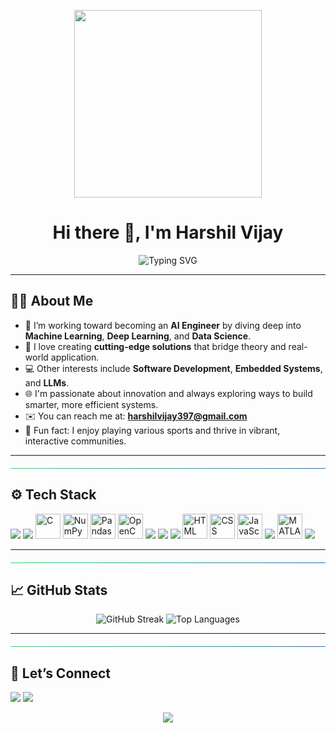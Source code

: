 <p align="center">
<img src="https://github.com/user-attachments/assets/735e3733-24ba-4e1d-b3e5-0534907e68aa" width="300px">
</p>




<h1 align="center">Hi there 👋, I'm Harshil Vijay</h1>

<p align="center">
  <img src="https://readme-typing-svg.herokuapp.com?font=Fira+Code&duration=3000&pause=1000&color=00BFFF&center=true&vCenter=true&width=435&lines=Aspiring+AI+Engineer;ML+%7C+DL+%7C+LLMs+Explorer" alt="Typing SVG" />
</p>

---

## 👨‍💻 About Me

- 🎯 I’m working toward becoming an **AI Engineer** by diving deep into **Machine Learning**, **Deep Learning**, and **Data Science**.
- 🧠 I love creating **cutting-edge solutions** that bridge theory and real-world application.
- 💻 Other interests include **Software Development**, **Embedded Systems**, and **LLMs**.
- 🌐 I'm passionate about innovation and always exploring ways to build smarter, more efficient systems.
- ✉️ You can reach me at: **harshilvijay397@gmail.com**
- 🏏 Fun fact: I enjoy playing various sports and thrive in vibrant, interactive communities.

---

<hr style="border: none; height: 1px; background: linear-gradient(to right, #00f260, #0575e6); margin: 20px 0;" />


## ⚙️ Tech Stack

<p>
  <img src="https://img.shields.io/badge/Python-3670A0?style=for-the-badge&logo=python&logoColor=ffdd54"/>
  <img src="https://img.shields.io/badge/C++-00599C?style=for-the-badge&logo=c%2B%2B&logoColor=white"/>
  <img src="https://cdn.jsdelivr.net/gh/devicons/devicon/icons/c/c-original.svg" alt="C" width="40" height="40"/>
  <img src="https://cdn.jsdelivr.net/gh/devicons/devicon/icons/numpy/numpy-original.svg" alt="NumPy" width="40" height="40"/>
  <img src="https://cdn.jsdelivr.net/gh/devicons/devicon/icons/pandas/pandas-original.svg" alt="Pandas" width="40" height="40"/>
  <img src="https://cdn.jsdelivr.net/gh/devicons/devicon/icons/opencv/opencv-original.svg" alt="OpenCV" width="40" height="40"/>
  <img src="https://img.shields.io/badge/TensorFlow-FF6F00?style=for-the-badge&logo=TensorFlow&logoColor=white"/>
  <img src="https://img.shields.io/badge/PyTorch-EE4C2C?style=for-the-badge&logo=PyTorch&logoColor=white"/>
  <img src="https://img.shields.io/badge/Jupyter-F37626?style=for-the-badge&logo=Jupyter&logoColor=white"/>
  <img src="https://cdn.jsdelivr.net/gh/devicons/devicon/icons/html5/html5-original.svg" alt="HTML" width="40" height="40"/>
  <img src="https://cdn.jsdelivr.net/gh/devicons/devicon/icons/css3/css3-original.svg" alt="CSS" width="40" height="40"/>
  <img src="https://cdn.jsdelivr.net/gh/devicons/devicon/icons/javascript/javascript-original.svg" alt="JavaScript" width="40" height="40"/>
  <img src="https://img.shields.io/badge/Arduino-00979D?style=for-the-badge&logo=Arduino&logoColor=white"/>
  <img src="https://cdn.jsdelivr.net/gh/devicons/devicon/icons/matlab/matlab-original.svg" alt="MATLAB" width="40" height="40"/>
  <img src="https://img.shields.io/badge/Linux-FCC624?style=for-the-badge&logo=linux&logoColor=black"/>

</p>

---

<hr style="border: none; height: 1px; background: linear-gradient(to right, #00f260, #0575e6); margin: 20px 0;" />


## 📈 GitHub Stats

<p align="center">
  <img src="https://github-readme-streak-stats.herokuapp.com/?user=HarshilVj&theme=neon&v=2" alt="GitHub Streak" />
  <img src="https://github-readme-stats.vercel.app/api/top-langs/?username=HarshilVj&layout=compact&theme=radical&v=2" alt="Top Languages" />
</p>

<!-- <p align="center">
 <img src="https://github-readme-stats.vercel.app/api?username=HarshilVj&show_icons=true&theme=radical&v=1" alt="GitHub Stats" /> 
 
</p> -->

---

<hr style="border: none; height: 1px; background: linear-gradient(to right, #00f260, #0575e6); margin: 20px 0;" />


## 🤝 Let’s Connect

<p>
  <a href="mailto:harshilvijay397@gmail.com"><img src="https://img.shields.io/badge/Gmail-D14836?style=for-the-badge&logo=gmail&logoColor=white"/></a>
  <a href="https://www.linkedin.com/in/harshil-vijay-4168802a0" target="_blank"><img src="https://img.shields.io/badge/LinkedIn-blue?style=for-the-badge&logo=linkedin&logoColor=white"/></a>
</p>



<p align="center">
  <img src="https://readme-typing-svg.herokuapp.com?font=Fira+Code&weight=500&size=20&duration=3000&pause=1000&color=27F779&center=true&vCenter=true&width=435&lines=Welcome+to+Harshil's+GitHub+Terminal;AI+Engineer+in+the+Making;Stay+Curious+%26+Keep+Building!",width="100%">
</p> 

